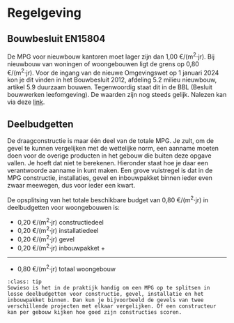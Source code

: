# Regelgeving

## Bouwbesluit EN15804

De MPG voor nieuwbouw kantoren moet lager zijn dan 1,00 €/(m<sup>2</sup>⋅jr). Bij nieuwbouw van woningen of woongebouwen ligt de grens op 0,80 €/(m<sup>2</sup>⋅jr). Voor de ingang van de nieuwe Omgevingswet op 1 januari 2024 kon je dit vinden in het Bouwbesluit 2012, afdeling 5.2 milieu nieuwbouw, artikel 5.9 duurzaam bouwen. Tegenwoordig staat dit in de BBL (Besluit bouwwerken leefomgeving). De waarden zijn nog steeds gelijk. Nalezen kan via deze [link](https://iplo.nl/regelgeving/regels-voor-activiteiten/technische-bouwactiviteit/nieuwbouw/rijksregels/milieuprestatie/).


## Deelbudgetten 


De draagconstructie is maar één deel van de totale MPG. Je zult, om de gevel te kunnen vergelijken met de wettelijke norm, een aanname moeten doen voor de overige producten in het gebouw die buiten deze opgave vallen. Je hoeft dat niet te berekenen. Hieronder staat hoe je daar een verantwoorde aanname in kunt maken. Een grove vuistregel is dat in de MPG constructie, installaties, gevel en inbouwpakket binnen ieder even zwaar meewegen, dus voor ieder een kwart. 

De opsplitsing van het totale beschikbare budget van 0,80 €/(m<sup>2</sup>⋅jr) in deelbudgetten voor woongebouwen is:

- 0,20 €/(m<sup>2</sup>⋅jr) constructiedeel
- 0,20 €/(m<sup>2</sup>⋅jr) installatiedeel
- 0,20 €/(m<sup>2</sup>⋅jr) gevel 
- 0,20 €/(m<sup>2</sup>⋅jr) inbouwpakket         +
----------------------------------------
- 0,80 €/(m<sup>2</sup>⋅jr) totaal woongebouw


`````{admonition} Tip
:class: tip
Sowieso is het in de praktijk handig om een MPG op te splitsen in losse deelbudgetten voor constructie, gevel, installatie en het inbouwpakket binnen. Dan kun je bijvoorbeeld de gevels van twee verschillende projecten met elkaar vergelijken. Of een constructeur kan per gebouw kijken hoe goed zijn constructies scoren.
`````

